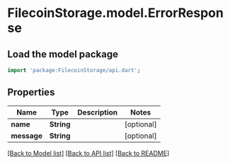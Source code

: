 # FilecoinStorage.model.ErrorResponse

## Load the model package
```dart
import 'package:FilecoinStorage/api.dart';
```

## Properties
Name | Type | Description | Notes
------------ | ------------- | ------------- | -------------
**name** | **String** |  | [optional] 
**message** | **String** |  | [optional] 

[[Back to Model list]](../README.md#documentation-for-models) [[Back to API list]](../README.md#documentation-for-api-endpoints) [[Back to README]](../README.md)



